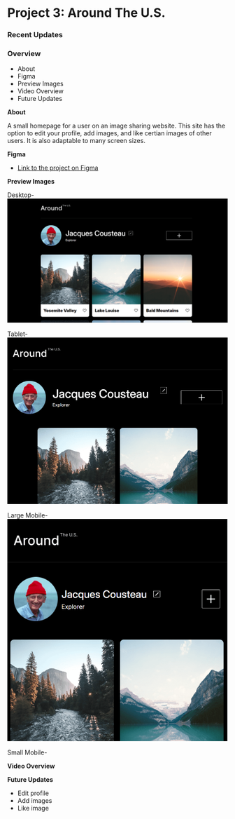 # Project 3: Around The U.S.

### Recent Updates

### Overview

- About
- Figma
- Preview Images
- Video Overview
- Future Updates

**About**

A small homepage for a user on an image sharing website. This site has the option to edit your profile, add images, and like certian images of other users. It is also adaptable to many screen sizes.

**Figma**

- [Link to the project on Figma](https://www.figma.com/file/ii4xxsJ0ghevUOcssTlHZv/Sprint-3%3A-Around-the-US?node-id=0%3A1)

**Preview Images**

Desktop-
![Desktop](<Desktop View.png>)

Tablet-
![Tablet](<Tablet View.png>)

Large Mobile-
![Large Mobile](<Large Mobile.png>)

Small Mobile-

**Video Overview**

**Future Updates**

- Edit profile
- Add images
- Like image
